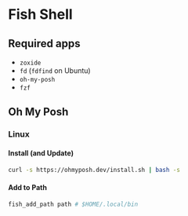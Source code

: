 # Fish Shell

## Required apps

- `zoxide`
- `fd` (`fdfind` on Ubuntu)
- `oh-my-posh`
- `fzf`

## Oh My Posh

### Linux

#### Install (and Update)

```sh
curl -s https://ohmyposh.dev/install.sh | bash -s
```

#### Add to Path

```sh
fish_add_path path # $HOME/.local/bin
```
